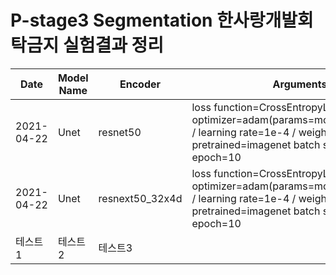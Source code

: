 # P-stage3 Segmentation 한사랑개발회 탁금지 실험결과 정리

|Date|Model Name|Encoder|Arguments|WanDB Link|LB score|ETC|
|----|----------|-------|---------|----------|--------|---|
|2021-04-22|Unet|resnet50|loss function=CrossEntropyLoss  optimizer=adam(params=model.parameters() / learning rate=1e-4 / weight decay=1e-6)  pretrained=imagenet  batch size=10  epoch=10|None||efficientnet 계열보다 빠른 학습 시간을 보임|
|2021-04-22|Unet|resnext50_32x4d|loss function=CrossEntropyLoss  optimizer=adam(params=model.parameters() / learning rate=1e-4 / weight decay=1e-6)  pretrained=imagenet  batch size=10  epoch=10|<https://wandb.ai/pstage12/gjtak/runs/d2ts77ua?workspace=user-atica>|efficientnet 계열보다 빠른 학습 시간을 보임|
|테스트1|테스트2|테스트3|
